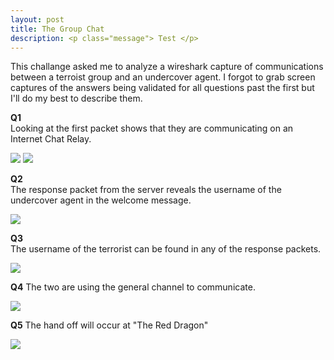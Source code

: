 ```yaml
---
layout: post
title: The Group Chat
description: <p class="message"> Test </p>
---
```


<p class="message">
  This challange asked me to analyze a wireshark capture of communications between a terroist group and an undercover agent.
  I forgot to grab screen captures of the answers being validated for all questions past the first but I'll do my best to describe them.
</p>

**Q1**\
Looking at the first packet shows that they are communicating on an Internet Chat Relay.

<img src="https://raw.githubusercontent.com/lukej2680/lukej2680.github.io/master/_images/ncl_fall2020/network_traffic_analysis/thegroupchat_q1_screenshot.png">
<img src="https://raw.githubusercontent.com/lukej2680/lukej2680.github.io/master/_images/ncl_fall2020/network_traffic_analysis/thegroupchat_q1_proof.png">

**Q2**\
The response packet from the server reveals the username of the undercover agent in the welcome message.

<img src="https://raw.githubusercontent.com/lukej2680/lukej2680.github.io/master/_images/ncl_fall2020/network_traffic_analysis/thegroupchat_q2_screenshot.png">

**Q3**\
The username of the terrorist can be found in any of the response packets.

<img src="https://raw.githubusercontent.com/lukej2680/lukej2680.github.io/master/_images/ncl_fall2020/network_traffic_analysis/thegroupchat_q3_screenshot.png">

**Q4**
The two are using the general channel to communicate.

<img src="https://raw.githubusercontent.com/lukej2680/lukej2680.github.io/master/_images/ncl_fall2020/network_traffic_analysis/thegroupchat_q3_screenshot.png">

**Q5**
The hand off will occur at "The Red Dragon"

<img src="https://raw.githubusercontent.com/lukej2680/lukej2680.github.io/master/_images/ncl_fall2020/network_traffic_analysis/thegroupchat_q4_screenshot.png">
